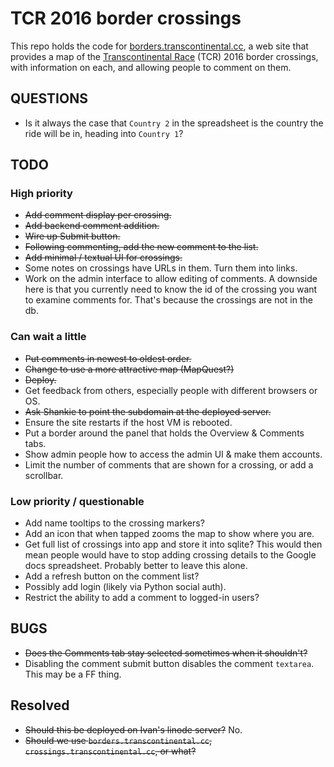 # TCR 2016 border crossings

This repo holds the code for
[borders.transcontinental.cc](http://borders.transcontinental.cc), a web
site that provides a map of the
[Transcontinental Race](http://www.transcontinental.cc/) (TCR) 2016 border
crossings, with information on each, and allowing people to comment on
them.

## QUESTIONS

* Is it always the case that `Country 2` in the spreadsheet is the country
  the ride will be in, heading into `Country 1`?

## TODO

### High priority

* <s>Add comment display per crossing.</s>
* <s>Add backend comment addition.</s>
* <s>Wire up Submit button.</s>
* <s>Following commenting, add the new comment to the list.</s>
* <s>Add minimal / textual UI for crossings.</s>
* Some notes on crossings have URLs in them. Turn them into links.
* Work on the admin interface to allow editing of comments. A downside here
  is that you currently need to know the id of the crossing you want to
  examine comments for. That's because the crossings are not in the db.

### Can wait a little

* <s>Put comments in newest to oldest order.</s>
* <s>Change to use a more attractive map (MapQuest?)</s>
* <s>Deploy.</s>
* Get feedback from others, especially people with different browsers or OS.
* <s>Ask Shankie to point the subdomain at the deployed server.</s>
* Ensure the site restarts if the host VM is rebooted.
* Put a border around the panel that holds the Overview & Comments tabs.
* Show admin people how to access the admin UI & make them accounts.
* Limit the number of comments that are shown for a crossing, or add a scrollbar.

### Low priority / questionable

* Add name tooltips to the crossing markers?
* Add an icon that when tapped zooms the map to show where you are.
* Get full list of crossings into app and store it into sqlite? This would
  then mean people would have to stop adding crossing details to the Google
  docs spreadsheet. Probably better to leave this alone.
* Add a refresh button on the comment list?
* Possibly add login (likely via Python social auth).
* Restrict the ability to add a comment to logged-in users?

## BUGS

* <s>Does the Comments tab stay selected sometimes when it shouldn't?</s>
* Disabling the comment submit button disables the comment `textarea`. This may be a FF thing.

## Resolved

* <s>Should this be deployed on Ivan's linode server?</s> No.
* <s>Should we use `borders.transcontinental.cc`,
  `crossings.transcontinental.cc`, or what?</s>
